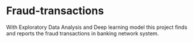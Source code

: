 # Fraud-transactions
With Exploratory Data Analysis and Deep learning model this project finds and reports the fraud transactions in banking network system.  
